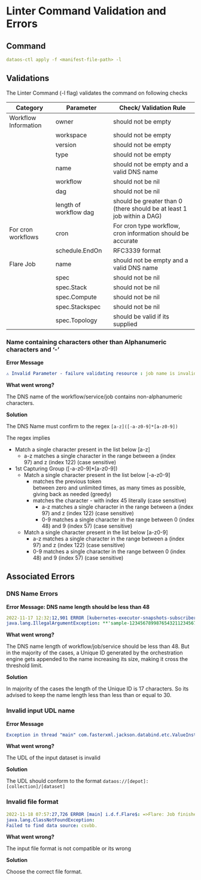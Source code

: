 # Linter Command Validation and Errors


## Command

```yaml
dataos-ctl apply -f <manifest-file-path> -l
```

## Validations

The Linter Command (-l flag) validates the command on following checks

| Category | Parameter | Check/ Validation Rule |
| --- | --- | --- |
| Workflow Information | owner | should not be empty |
|  | workspace | should not be empty |
|  | version | should not be empty |
|  | type | should not be empty |
|  | name | should not be empty and a valid DNS name |
|  | workflow | should not be nil |
|  | dag | should not be nil |
|  | length of workflow dag | should be greater than 0 (there should be at least 1 job within a DAG) |
| For cron workflows | cron | For cron type workflow, cron information should be accurate |
|  | schedule.EndOn | RFC3339 format |
| Flare Job | name | should not be empty and a valid DNS name |
|  | spec | should not be nil |
|  | spec.Stack | should not be nil |
|  | spec.Compute | should not be nil |
|  | spec.Stackspec | should not be nil |
|  | spec.Topology | should be valid if its supplied |


### **Name containing characters other than Alphanumeric characters and ‘-’**

**Error Message**

```yaml
⚠️ Invalid Parameter - failure validating resource : job name is invalid sample-$, must be less than 48 chars and conform to the following regex: [a-z]([-a-z0-9]*[a-z0-9])?
```

**What went wrong?**

The DNS name of the workflow/service/job contains non-alphanumeric characters.

**Solution**

The DNS Name must confirm to the regex `[a-z]([-a-z0-9]*[a-z0-9])`

The regex implies

- Match a single character present in the list below [a-z]
    - a-z matches a single character in the range between a (index 97) and z (index 122) (case sensitive)
- 1st Capturing Group ([-a-z0-9]*[a-z0-9])
    - Match a single character present in the list below [-a-z0-9]
        - matches the previous token between zero and unlimited times, as many times as possible, giving back as needed (greedy)
        - matches the character - with index 45 literally (case sensitive)
            - a-z matches a single character in the range between a (index 97) and z (index 122) (case sensitive)
            - 0-9 matches a single character in the range between 0 (index 48) and 9 (index 57) (case sensitive)
    - Match a single character present in the list below [a-z0-9]
        - a-z matches a single character in the range between a (index 97) and z (index 122) (case sensitive)
        - 0-9 matches a single character in the range between 0 (index 48) and 9 (index 57) (case sensitive)

## Associated Errors

### **DNS Name Errors**

**Error Message: DNS name length should be less than 48**

```yaml
2022-11-17 12:32:12,901 ERROR [kubernetes-executor-snapshots-subscribers-0] o.a.s.s.c.k.ExecutorPodsSnapshotsStoreImpl: Going to stop due to IllegalArgumentException
java.lang.IllegalArgumentException: **'sample-12345678998765432112345678-d606d38485934408'** in spark.kubernetes.executor.podNamePrefix is invalid. must conform https://kubernetes.io/docs/concepts/overview/working-with-objects/names/#dns-label-names and the value length <= 47
```

**What went wrong?**

The DNS name length of workflow/job/service should be less than 48. But in the majority of the cases, a Unique ID generated by the orchestration engine gets appended to the name increasing its size, making it cross the threshold limit.

**Solution**

In majority of the cases the length of the Unique ID is 17 characters. So its advised to keep the name length less than less than or equal to 30.

### **Invalid input UDL name**

**Error Message**

```yaml
Exception in thread "main" com.fasterxml.jackson.databind.etc.ValueInstantiationException: Cannot construct instance of `io.dataos.flare.configurations.job.input.Input`, problem: Invalid dataset found: dataos:////thirdparty01:analytics/survey_unpivot/unpivot_data.csv
```

**What went wrong?**

The UDL of the input dataset is invalid

**Solution**

The UDL should conform to the format `dataos://[depot]:[collection]/[dataset]`

### **Invalid file format**

```yaml
2022-11-18 07:57:27,726 ERROR [main] i.d.f.Flare$: =>Flare: Job finished with error build version: 6.0.91-dev; workspace name: public; workflow name: test-03-dataset; workflow run id: 3bdc1dcb-5130-49a5-97e9-e332e238396a; run as user: iamgroot; job name: sample-123; job run id: 3b0c3db5-ea06-4727-96ff-8f493ff80257; 
java.lang.ClassNotFoundException: 
Failed to find data source: csvbb. 
```

**What went wrong?**

The input file format is not compatible or its wrong 

**Solution**

Choose the correct file format. 